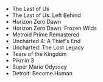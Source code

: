 - The Last of Us
- The Last of Us: Left Behind
- Horizon Zero Dawn
- Horizon Zero Dawn: Frozen Wilds
- Metroid Prime Remastered
- Uncharted 4: A Thief's End
- Uncharted: The Lost Legacy
- Tears of the Kingdom
- Pikmin 3
- Super Mario Odyssey
- Detroit: Become Human